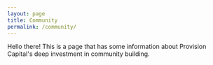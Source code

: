 ```yaml
---
layout: page
title: Community
permalink: /community/
---
```


Hello there! This is a page that has some information about Provision Capital's deep investment in community building.
